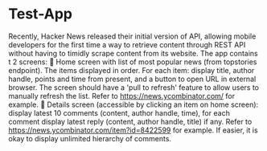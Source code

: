 # Test-App
Recently, Hacker News released their initial version of API, allowing mobile developers for the first time a way to retrieve content through REST API without having to timidly scrape content from its website.
  The app contains t 2 screens:
	Home screen with list of most popular news (from topstories endpoint). The items   displayed in order. For each item: display title, author handle, points and time from present, and a button to open URL in external browser. The screen should have a 'pull to refresh' feature to allow users to manually refresh the list. Refer to https://news.ycombinator.com/ for example.
	Details screen (accessible by clicking an item on home screen): display latest 10 comments (content, author handle, time), for each comment display latest reply (content, author handle, title) if any. Refer to https://news.ycombinator.com/item?id=8422599 for example. If easier, it is okay to display unlimited hierarchy of comments.

